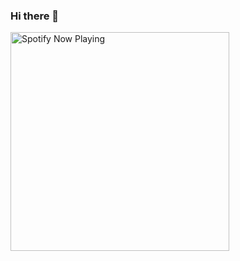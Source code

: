 ### Hi there 👋

[<img src="https://spotify-now-playing-sandy-phi.vercel.app
/api/spotify-playing" alt="Spotify Now Playing" width="350" />](https://open.spotify.com/user/277927206dd64d789b006d53711053ca)
